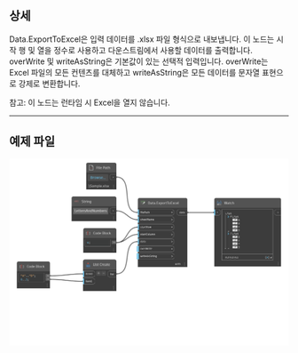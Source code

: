 ## 상세
Data.ExportToExcel은 입력 데이터를 .xlsx 파일 형식으로 내보냅니다. 이 노드는 시작 행 및 열을 정수로 사용하고 다운스트림에서 사용할 데이터를 출력합니다. overWrite 및 writeAsString은 기본값이 있는 선택적 입력입니다. overWrite는 Excel 파일의 모든 컨텐츠를 대체하고 writeAsString은 모든 데이터를 문자열 표현으로 강제로 변환합니다.

참고: 이 노드는 런타임 시 Excel을 열지 않습니다.
___
## 예제 파일

![Data.ExportToExcel](./DSOffice.Data.ExportToExcel_img.png)
